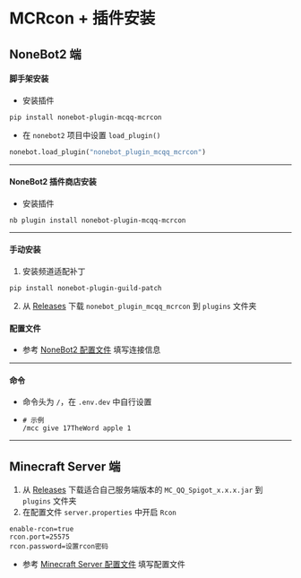 # MCRcon + 插件安装

## NoneBot2 端

#### 脚手架安装

- 安装插件

<CodeGroup>
  <CodeGroupItem title="pip">

```shell
pip install nonebot-plugin-mcqq-mcrcon
```

  </CodeGroupItem>
</CodeGroup>

- 在 `nonebot2` 项目中设置 `load_plugin()`

```python
nonebot.load_plugin("nonebot_plugin_mcqq_mcrcon")
```

---

#### NoneBot2 插件商店安装

- 安装插件

<CodeGroup>
  <CodeGroupItem title="pip">

```shell
nb plugin install nonebot-plugin-mcqq-mcrcon
```

  </CodeGroupItem>
</CodeGroup>

---

#### 手动安装

1. 安装频道适配补丁

<CodeGroup>
  <CodeGroupItem title="pip">

```shell
pip install nonebot-plugin-guild-patch
```

  </CodeGroupItem>
</CodeGroup>

2. 从 [Releases](https://github.com/17TheWord/nonebot-plugin-mcqq/releases) 下载 `nonebot_plugin_mcqq_mcrcon` 到 `plugins`
   文件夹

#### 配置文件

- 参考 [NoneBot2 配置文件](/mc_qq/config.html#nonebot2) 填写连接信息

---

#### 命令

- 命令头为 `/`，在 `.env.dev` 中自行设置

- ```
  # 示例
  /mcc give 17TheWord apple 1
  ```

---

## Minecraft Server 端

1. 从 [Releases](https://github.com/17TheWord/nonebot-plugin-mcqq/releases) 下载适合自己服务端版本的 `MC_QQ_Spigot_x.x.x.jar`
   到 `plugins` 文件夹
2. 在配置文件 `server.properties` 中开启 `Rcon`

```properties
enable-rcon=true
rcon.port=25575
rcon.password=设置rcon密码
```

- 参考 [Minecraft Server 配置文件](/mc_qq/config.html#minecraft-server) 填写配置文件
